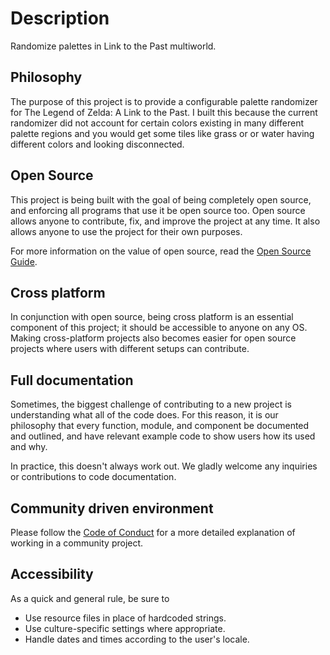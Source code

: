 # Description

Randomize palettes in Link to the Past multiworld.

## Philosophy

The purpose of this project is to provide a configurable palette randomizer for
The Legend of Zelda: A Link to the Past. I built this because the current
randomizer did not account for certain colors existing in many different
palette regions and you would get some tiles like grass or or water having
different colors and looking disconnected.

## Open Source

This project is being built with the goal of being completely open source, and
enforcing all programs that use it be open source too. Open source allows
anyone to contribute, fix, and improve the project at any time. It also allows
anyone to use the project for their own purposes.

For more information on the value of open source, read the
[Open Source Guide](https://opensource.guide/).

## Cross platform

In conjunction with open source, being cross platform is an essential component
of this project; it should be accessible to anyone on any OS. Making
cross-platform projects also becomes easier for open source projects where
users with different setups can contribute.

## Full documentation

Sometimes, the biggest challenge of contributing to a new project is
understanding what all of the code does. For this reason, it is our philosophy
that every function, module, and component be documented and outlined, and have
relevant example code to show users how its used and why.

In practice, this doesn't always work out. We gladly welcome any inquiries or
contributions to code documentation.

## Community driven environment

Please follow the [Code of Conduct](CODE_OF_CONDUCT.md) for a more detailed
explanation of working in a community project.

## Accessibility

As a quick and general rule, be sure to

- Use resource files in place of hardcoded strings.
- Use culture-specific settings where appropriate.
- Handle dates and times according to the user's locale.
